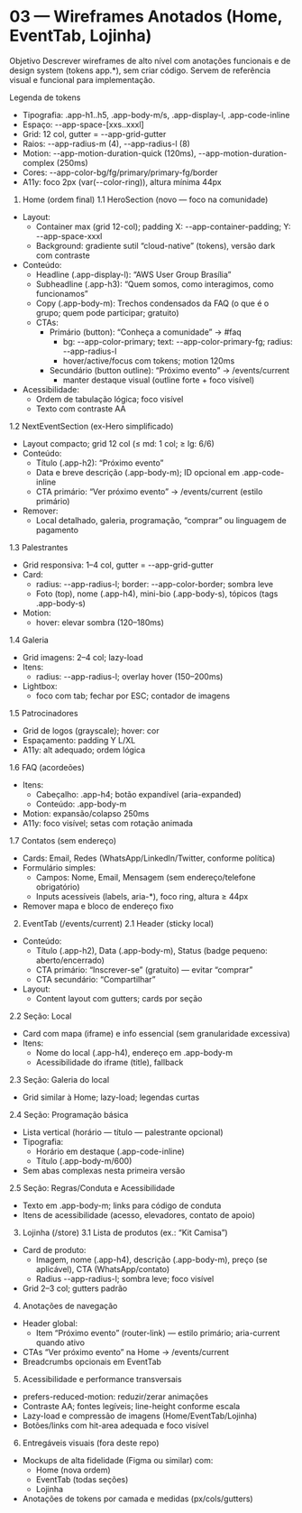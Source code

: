 # 03 — Wireframes Anotados (Home, EventTab, Lojinha)

Objetivo
Descrever wireframes de alto nível com anotações funcionais e de design system (tokens app.*), sem criar código. Servem de referência visual e funcional para implementação.

Legenda de tokens
- Tipografia: .app-h1..h5, .app-body-m/s, .app-display-l, .app-code-inline
- Espaço: --app-space-[xxs..xxxl]
- Grid: 12 col, gutter = --app-grid-gutter
- Raios: --app-radius-m (4), --app-radius-l (8)
- Motion: --app-motion-duration-quick (120ms), --app-motion-duration-complex (250ms)
- Cores: --app-color-bg/fg/primary/primary-fg/border
- A11y: foco 2px (var(--color-ring)), altura mínima 44px

1) Home (ordem final)
1.1 HeroSection (novo — foco na comunidade)
- Layout:
  - Container max (grid 12-col); padding X: --app-container-padding; Y: --app-space-xxxl
  - Background: gradiente sutil “cloud-native” (tokens), versão dark com contraste
- Conteúdo:
  - Headline (.app-display-l): “AWS User Group Brasília”
  - Subheadline (.app-h3): “Quem somos, como interagimos, como funcionamos”
  - Copy (.app-body-m): Trechos condensados da FAQ (o que é o grupo; quem pode participar; gratuito)
  - CTAs:
    - Primário (button): “Conheça a comunidade” → #faq
      - bg: --app-color-primary; text: --app-color-primary-fg; radius: --app-radius-l
      - hover/active/focus com tokens; motion 120ms
    - Secundário (button outline): “Próximo evento” → /events/current
      - manter destaque visual (outline forte + foco visível)
- Acessibilidade:
  - Ordem de tabulação lógica; foco visível
  - Texto com contraste AA

1.2 NextEventSection (ex-Hero simplificado)
- Layout compacto; grid 12 col (≤ md: 1 col; ≥ lg: 6/6)
- Conteúdo:
  - Título (.app-h2): “Próximo evento”
  - Data e breve descrição (.app-body-m); ID opcional em .app-code-inline
  - CTA primário: “Ver próximo evento” → /events/current (estilo primário)
- Remover:
  - Local detalhado, galeria, programação, “comprar” ou linguagem de pagamento

1.3 Palestrantes
- Grid responsiva: 1–4 col, gutter = --app-grid-gutter
- Card:
  - radius: --app-radius-l; border: --app-color-border; sombra leve
  - Foto (top), nome (.app-h4), mini-bio (.app-body-s), tópicos (tags .app-body-s)
- Motion:
  - hover: elevar sombra (120–180ms)

1.4 Galeria
- Grid imagens: 2–4 col; lazy-load
- Itens:
  - radius: --app-radius-l; overlay hover (150–200ms)
- Lightbox:
  - foco com tab; fechar por ESC; contador de imagens

1.5 Patrocinadores
- Grid de logos (grayscale); hover: cor
- Espaçamento: padding Y L/XL
- A11y: alt adequado; ordem lógica

1.6 FAQ (acordeões)
- Itens:
  - Cabeçalho: .app-h4; botão expandível (aria-expanded)
  - Conteúdo: .app-body-m
- Motion: expansão/colapso 250ms
- A11y: foco visível; setas com rotação animada

1.7 Contatos (sem endereço)
- Cards: Email, Redes (WhatsApp/LinkedIn/Twitter, conforme política)
- Formulário simples:
  - Campos: Nome, Email, Mensagem (sem endereço/telefone obrigatório)
  - Inputs acessíveis (labels, aria-*), foco ring, altura ≥ 44px
- Remover mapa e bloco de endereço fixo

2) EventTab (/events/current)
2.1 Header (sticky local)
- Conteúdo:
  - Título (.app-h2), Data (.app-body-m), Status (badge pequeno: aberto/encerrado)
  - CTA primário: “Inscrever-se” (gratuito) — evitar “comprar”
  - CTA secundário: “Compartilhar”
- Layout:
  - Content layout com gutters; cards por seção

2.2 Seção: Local
- Card com mapa (iframe) e info essencial (sem granularidade excessiva)
- Itens:
  - Nome do local (.app-h4), endereço em .app-body-m
  - Acessibilidade do iframe (title), fallback

2.3 Seção: Galeria do local
- Grid similar à Home; lazy-load; legendas curtas

2.4 Seção: Programação básica
- Lista vertical (horário — título — palestrante opcional)
- Tipografia:
  - Horário em destaque (.app-code-inline)
  - Título (.app-body-m/600)
- Sem abas complexas nesta primeira versão

2.5 Seção: Regras/Conduta e Acessibilidade
- Texto em .app-body-m; links para código de conduta
- Itens de acessibilidade (acesso, elevadores, contato de apoio)

3) Lojinha (/store)
3.1 Lista de produtos (ex.: “Kit Camisa”)
- Card de produto:
  - Imagem, nome (.app-h4), descrição (.app-body-m), preço (se aplicável), CTA (WhatsApp/contato)
  - Radius --app-radius-l; sombra leve; foco visível
- Grid 2–3 col; gutters padrão

4) Anotações de navegação
- Header global:
  - Item “Próximo evento” (router-link) — estilo primário; aria-current quando ativo
- CTAs “Ver próximo evento” na Home → /events/current
- Breadcrumbs opcionais em EventTab

5) Acessibilidade e performance transversais
- prefers-reduced-motion: reduzir/zerar animações
- Contraste AA; fontes legíveis; line-height conforme escala
- Lazy-load e compressão de imagens (Home/EventTab/Lojinha)
- Botões/links com hit-area adequada e foco visível

6) Entregáveis visuais (fora deste repo)
- Mockups de alta fidelidade (Figma ou similar) com:
  - Home (nova ordem)
  - EventTab (todas seções)
  - Lojinha
- Anotações de tokens por camada e medidas (px/cols/gutters)